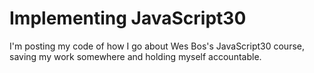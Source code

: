 # Implementing JavaScript30
I'm posting my code of how I go about Wes Bos's JavaScript30 course, saving my work somewhere and holding myself accountable.
